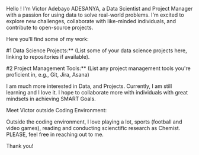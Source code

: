 Hello ! I'm Victor Adebayo ADESANYA, a Data Scientist and Project Manager with a passion for using data to solve real-world problems. I'm excited to explore new challenges, collaborate with like-minded individuals, and contribute to open-source projects.

Here you'll find some of my work:

#1 Data Science Projects:** (List some of your data science projects here, linking to repositories if available).

#2 Project Management Tools:** (List any project management tools you're proficient in, e.g., Git, Jira, Asana)

I am much more interested in Data, and Projects. Currently, I am still learning and I love it. I hope to collaborate more with individuals with great mindsets in achieving SMART Goals. 

Meet Victor outside Coding Environment:

Outside the coding environment, I love playing a lot, sports (football and video games), reading and conducting scienctific research as Chemist. PLEASE, feel free in reaching out to me. 

Thank you!

<!---
Bayovic1/Bayovic1 is a ✨ special ✨ repository because its `README.md` (this file) appears on your GitHub profile.
You can click the Preview link to take a look at your changes.
--->
